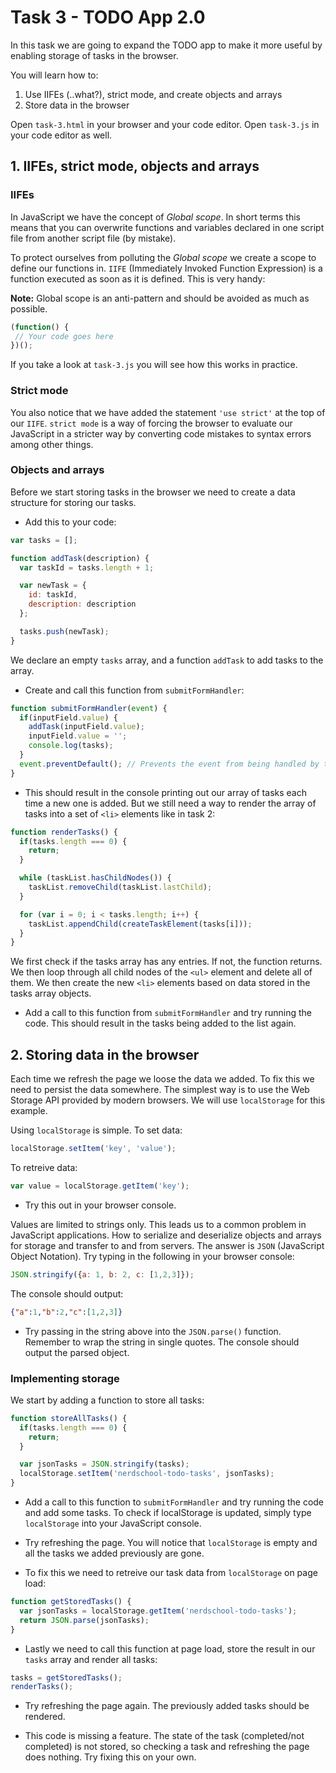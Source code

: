 # Task 3 - TODO App 2.0

In this task we are going to expand the TODO app to make it more useful by enabling storage of tasks in the browser.

You will learn how to:
 1. Use IIFEs (..what?), strict mode, and create objects and arrays
 2. Store data in the browser

Open `task-3.html` in your browser and your code editor. Open `task-3.js` in your code editor as well.

## 1. IIFEs, strict mode, objects and arrays

### IIFEs
In JavaScript we have the concept of _Global scope_. In short terms this means that you can overwrite functions and variables declared in one script file from another script file (by mistake).

To protect ourselves from polluting the _Global scope_ we create a scope to define our functions in. `IIFE` (Immediately Invoked Function Expression) is a function executed as soon as it is defined. This is very handy:

**Note:** Global scope is an anti-pattern and should be avoided as much as possible.

```javascript
(function() {
 // Your code goes here
})();
```
If you take a look at `task-3.js` you will see how this works in practice.

### Strict mode
You also notice that we have added the statement `'use strict'` at the top of our `IIFE`. `strict mode` is a way of forcing the browser to evaluate our JavaScript in a stricter way by converting code mistakes to syntax errors among other things.

### Objects and arrays
Before we start storing tasks in the browser we need to create a data structure for storing our tasks.

* Add this to your code:

```javascript
var tasks = [];

function addTask(description) {
  var taskId = tasks.length + 1;

  var newTask = {
    id: taskId,
    description: description
  };

  tasks.push(newTask);
}
```

We declare an empty `tasks` array, and a function `addTask` to add tasks to the array. 

* Create and call this function from `submitFormHandler`:

```javascript
function submitFormHandler(event) {
  if(inputField.value) {
    addTask(inputField.value);
    inputField.value = '';
    console.log(tasks);
  }
  event.preventDefault(); // Prevents the event from being handled by the browser
}
```

* This should result in the console printing out our array of tasks each time a new one is added. But we still need a way to render the array of tasks into a set of `<li>` elements like in task 2:

```javascript
function renderTasks() {
  if(tasks.length === 0) {
    return;
  }

  while (taskList.hasChildNodes()) {
    taskList.removeChild(taskList.lastChild);
  }

  for (var i = 0; i < tasks.length; i++) {
    taskList.appendChild(createTaskElement(tasks[i]));
  }
}
```


We first check if the tasks array has any entries. If not, the function returns. We then loop through all child nodes of the `<ul>` element and delete all of them. We then create the new `<li>` elements based on data stored in the tasks array objects.

* Add a call to this function from `submitFormHandler` and try running the code. This should result in the tasks being added to the list again.

## 2. Storing data in the browser

Each time we refresh the page we loose the data we added. To fix this we need to persist the data somewhere. The simplest way is to use the Web Storage API provided by modern browsers. We will use `localStorage` for this example.

Using `localStorage` is simple. To set data:

```javascript
localStorage.setItem('key', 'value');
```

To retreive data:

```javascript
var value = localStorage.getItem('key');
```

* Try this out in your browser console.

Values are limited to strings only. This leads us to a common problem in JavaScript applications. How to serialize and deserialize objects and arrays for storage and transfer to and from servers. The answer is `JSON` (JavaScript Object Notation). Try typing in the following in your browser console:
```javascript
JSON.stringify({a: 1, b: 2, c: [1,2,3]});
```

The console should output:

```json
{"a":1,"b":2,"c":[1,2,3]}
```

* Try passing in the string above into the `JSON.parse()` function. Remember to wrap the string in single quotes. The console should output the parsed object.

### Implementing storage

We start by adding a function to store all tasks:

```javascript
function storeAllTasks() {
  if(tasks.length === 0) {
    return;
  }

  var jsonTasks = JSON.stringify(tasks);
  localStorage.setItem('nerdschool-todo-tasks', jsonTasks);
}
```

* Add a call to this function to `submitFormHandler` and try running the code and add some tasks. To check if localStorage is updated, simply type `localStorage` into your JavaScript console.

* Try refreshing the page. You will notice that `localStorage` is empty and all the tasks we added previously are gone. 

* To fix this we need to retreive our task data from `localStorage` on page load:

```javascript
function getStoredTasks() {
  var jsonTasks = localStorage.getItem('nerdschool-todo-tasks');
  return JSON.parse(jsonTasks);
}
```

* Lastly we need to call this function at page load, store the result in our `tasks` array and render all tasks:

```javascript
tasks = getStoredTasks();
renderTasks();
```

* Try refreshing the page again. The previously added tasks should be rendered.

* This code is missing a feature. The state of the task (completed/not completed) is not stored, so checking a task and refreshing the page does nothing. Try fixing this on your own.
